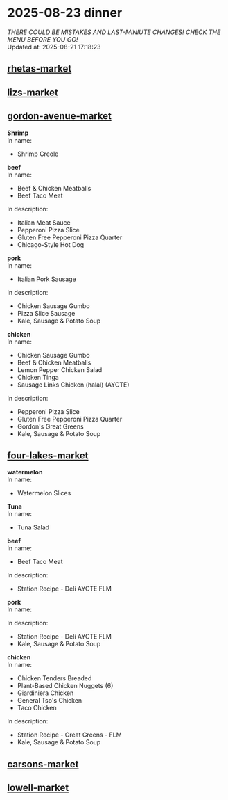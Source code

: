 # 2025-08-23 dinner  
*THERE COULD BE MISTAKES AND LAST-MINIUTE CHANGES! CHECK THE MENU BEFORE YOU GO!*  
Updated at: 2025-08-21 17:18:23  
## [rhetas-market](https://wisc-housingdining.nutrislice.com/menu/rhetas-market/dinner/2025-08-23)  
## [lizs-market](https://wisc-housingdining.nutrislice.com/menu/lizs-market/dinner/2025-08-23)  
## [gordon-avenue-market](https://wisc-housingdining.nutrislice.com/menu/gordon-avenue-market/dinner/2025-08-23)  
**Shrimp**  
In name:   
 - Shrimp Creole  
  
**beef**  
In name:   
 - Beef & Chicken Meatballs  
 - Beef Taco Meat  
  
In description:   
 - Italian Meat Sauce  
 - Pepperoni Pizza Slice  
 - Gluten Free Pepperoni Pizza Quarter  
 - Chicago-Style Hot Dog  
  
**pork**  
In name:   
 - Italian Pork Sausage  
  
In description:   
 - Chicken Sausage Gumbo  
 - Pizza Slice Sausage  
 - Kale, Sausage & Potato Soup  
  
**chicken**  
In name:   
 - Chicken Sausage Gumbo  
 - Beef & Chicken Meatballs  
 - Lemon Pepper Chicken Salad  
 - Chicken Tinga  
 - Sausage Links Chicken (halal) (AYCTE)  
  
In description:   
 - Pepperoni Pizza Slice  
 - Gluten Free Pepperoni Pizza Quarter  
 - Gordon's Great Greens  
 - Kale, Sausage & Potato Soup  
  
## [four-lakes-market](https://wisc-housingdining.nutrislice.com/menu/four-lakes-market/dinner/2025-08-23)  
**watermelon**  
In name:   
 - Watermelon Slices  
  
**Tuna**  
In name:   
 - Tuna Salad  
  
**beef**  
In name:   
 - Beef Taco Meat  
  
In description:   
 - Station Recipe - Deli  AYCTE FLM  
  
**pork**  
In name:   
  
In description:   
 - Station Recipe - Deli  AYCTE FLM  
 - Kale, Sausage & Potato Soup  
  
**chicken**  
In name:   
 - Chicken Tenders Breaded  
 - Plant-Based Chicken Nuggets (6)  
 - Giardiniera Chicken  
 - General Tso's Chicken  
 - Taco Chicken  
  
In description:   
 - Station Recipe - Great Greens - FLM  
 - Kale, Sausage & Potato Soup  
  
## [carsons-market](https://wisc-housingdining.nutrislice.com/menu/carsons-market/dinner/2025-08-23)  
## [lowell-market](https://wisc-housingdining.nutrislice.com/menu/lowell-market/dinner/2025-08-23)  
  
